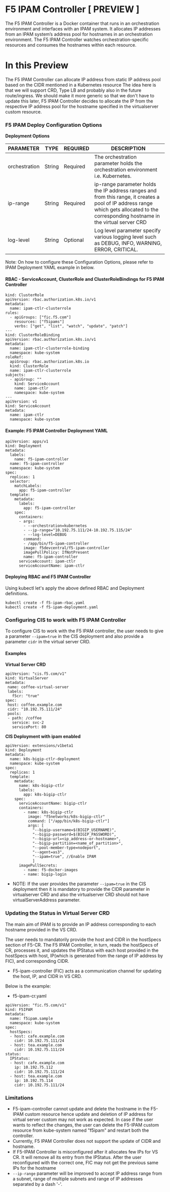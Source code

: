 # F5 IPAM Controller [ PREVIEW ]

The F5 IPAM Controller is a Docker container that runs in an orchestration environment and interfaces with an IPAM system.
It allocates IP addresses from an IPAM system’s address pool for hostnames in an orchestration environment.
The F5 IPAM Controller watches orchestration-specific resources and consumes the hostnames within each resource.

# In this Preview

The F5 IPAM Controller can allocate IP address from static IP address pool based on the CIDR mentioned in a Kubernetes resource The idea here is that we will support CRD, Type LB and probably also in the future route/ingress. We should make it more generic so that we don't have to update this later, F5 IPAM Controller decides to allocate the IP from the respective IP address pool for the hostname specified in the virtualserver custom resource.


### F5 IPAM Deploy Configuration Options

**Deployment Options**

| PARAMETER | TYPE | REQUIRED | DESCRIPTION |
| ------ | ------ | ------ | ------ |
| orchestration | String | Required | The orchestration parameter holds the orchestration environment i.e. Kubernetes. |
| ip-range | String | Required |  ip-range parameter holds the IP address ranges and from this range, it creates a pool of IP address range which gets allocated to the corresponding hostname in the virtual server CRD |
| log-level | String | Optional |  Log level parameter specify various logging level such as DEBUG, INFO, WARNING, ERROR, CRITICAL. |

Note: On how to configure these Configuration Options, please refer to IPAM Deployment YAML example in below.


#### RBAC -  ServiceAccount, ClusterRole and ClusterRoleBindings for F5 IPAM Controller

```
kind: ClusterRole
apiVersion: rbac.authorization.k8s.io/v1
metadata:
  name: ipam-ctlr-clusterrole
rules:
  - apiGroups: ["fic.f5.com"]
    resources: ["f5ipams"]
    verbs: ["get", "list", "watch", "update", "patch"]
---
kind: ClusterRoleBinding
apiVersion: rbac.authorization.k8s.io/v1
metadata:
  name: ipam-ctlr-clusterrole-binding
  namespace: kube-system
roleRef:
  apiGroup: rbac.authorization.k8s.io
  kind: ClusterRole
  name: ipam-ctlr-clusterrole
subjects:
  - apiGroup: ""
    kind: ServiceAccount
    name: ipam-ctlr
    namespace: kube-system
---
apiVersion: v1
kind: ServiceAccount
metadata:
  name: ipam-ctlr
  namespace: kube-system
```

#### Example: F5 IPAM Controller Deployment YAML

```
apiVersion: apps/v1
kind: Deployment
metadata:
  labels:
    name: f5-ipam-controller
  name: f5-ipam-controller
  namespace: kube-system
spec:
  replicas: 1
  selector:
    matchLabels:
      app: f5-ipam-controller
  template:
    metadata:
      labels:
        app: f5-ipam-controller
    spec:
      containers:
      - args:
        - --orchestration=kubernetes
        - --ip-range="10.192.75.111/24-10.192.75.115/24"
        - --log-level=DEBUG
        command:
        - /app/bin/f5-ipam-controller
        image: f5devcentral/f5-ipam-controller
        imagePullPolicy: IfNotPresent
        name: f5-ipam-controller
      serviceAccount: ipam-ctlr
      serviceAccountName: ipam-ctlr
```

#### Deploying RBAC and F5 IPAM Controller 

Using kubectl let's apply the above defined RBAC and Deployment definitions.

```
kubectl create -f f5-ipam-rbac.yaml
kubectl create -f f5-ipam-deployment.yaml
```


### Configuring CIS to work with F5 IPAM Controller

To configure CIS to work with the F5 IPAM controller, the user needs to give a parameter ```--ipam=true``` in the CIS deployment and also provide a parameter ```cidr``` in the virtual server CRD.

#### Examples

**Virtual Server CRD**

```
apiVersion: "cis.f5.com/v1"
kind: VirtualServer
metadata:
 name: coffee-virtual-server
 labels:
   f5cr: "true"
spec:
 host: coffee.example.com
 cidr: "10.192.75.111/24"
 pools:
 - path: /coffee
   service: svc-2
   servicePort: 80
```

**CIS Deployment with ipam enabled**

```
apiVersion: extensions/v1beta1
kind: Deployment
metadata:
  name: k8s-bigip-ctlr-deployment
  namespace: kube-system
spec:
  replicas: 1
  template:
    metadata:
      name: k8s-bigip-ctlr
      labels:
        app: k8s-bigip-ctlr
    spec:
      serviceAccountName: bigip-ctlr
      containers:
        - name: k8s-bigip-ctlr
          image: "f5networks/k8s-bigip-ctlr"
          command: ["/app/bin/k8s-bigip-ctlr"]
          args: [
            "--bigip-username=$(BIGIP_USERNAME)",
            "--bigip-password=$(BIGIP_PASSWORD)",
            "--bigip-url=<ip_address-or-hostname>",
            "--bigip-partition=<name_of_partition>",
            "--pool-member-type=nodeport",
            "--agent=as3",
            "--ipam=true", //Enable IPAM 
            ]
      imagePullSecrets:
        - name: f5-docker-images
        - name: bigip-login
```


- NOTE: If the user provides the parameter ```--ipam=true``` in the CIS deployment then it is mandatory to provide the CIDR parameter in virtualserver CRD and also the virtualserver CRD should not have virtualServerAddress parameter.

### Updating the Status in Virtual Server CRD


The main aim of IPAM is to provide an IP address corresponding to each hostname provided in the VS CRD.

The user needs to mandatorily provide the host and CIDR in the hostSpecs section of F5-CR. The F5 IPAM Controller, in turn, reads the hostSpecs of CR, processes it, and updates the IPStatus with each host provided in the hostSpecs with host, IP(which is generated from the range of IP address by FIC), and corresponding CIDR.

- F5-ipam-controller (FIC) acts as a communication channel for updating the host, IP, and CIDR in VS CRD.

Below is the example: 

- f5-ipam-cr.yaml

```
apiVersion: "fic.f5.com/v1"
kind: F5IPAM
metadata:
  name: f5ipam.sample
  namespace: kube-system
spec:
  hostSpecs:
  - host: cafe.example.com
    cidr: 10.192.75.111/24
  - host: tea.example.com
    cidr: 10.192.75.111/24
status:
  IPStatus:
  - host: cafe.example.com
    ip: 10.192.75.112
    cidr: 10.192.75.111/24
  - host: tea.example.com
    ip: 10.192.75.114
    cidr: 10.192.75.111/24
```

 ### Limitations

- F5-ipam-controller cannot update and delete the hostname in the F5-IPAM custom resource hence update and deletion of IP address for virtual server custom may not work as expected. In case if the user wants to reflect the changes, the user can delete the F5-IPAM custom resource from kube-system named "f5ipam" and restart both the controller.
- Currently, F5 IPAM Controller does not support the update of CIDR and hostname.
- If F5-IPAM Controller is misconfigured after it allocates few IPs for VS CR. It will remove all its entry from the IPStatus. After the user reconfigured with the correct one, FIC may not get the previous same IPs for the hostname 
- `--ip-range` parameter will be improved to accept IP address range from a subnet, range of multiple subnets and range of IP addresses separated by a dash '-'.
